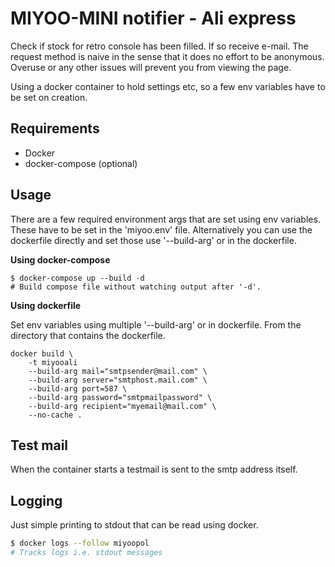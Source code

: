 # MIYOO-MINI notifier - Ali express

Check if stock for retro console has been filled.
If so receive e-mail. The request method is naive in the sense that it
does no effort to be anonymous. Overuse or any other issues will prevent you from viewing the page.

Using a docker container to hold settings etc, so a few env variables have to be set on creation.

## Requirements

- Docker
- docker-compose (optional)

## Usage

There are a few required environment args that are set using env variables.
These have to be set in the 'miyoo.env' file. Alternatively you can
use the dockerfile directly and set those use '--build-arg' or in the dockerfile.

**Using docker-compose**

```shell
$ docker-compose up --build -d
# Build compose file without watching output after '-d'.
```

**Using dockerfile**

Set env variables using multiple '--build-arg' or in dockerfile.
From the directory that contains the dockerfile.

```docker
docker build \
    -t miyooali
    --build-arg mail="smtpsender@mail.com" \
    --build-arg server="smtphost.mail.com" \
    --build-arg port=587 \
    --build-arg password="smtpmailpassword" \
    --build-arg recipient="myemail@mail.com" \
    --no-cache .
```

## Test mail

When the container starts a testmail is sent to the smtp address itself.

## Logging

Just simple printing to stdout that can be read using docker.

```sh
$ docker logs --follow miyoopol
# Tracks logs i.e. stdout messages
```

